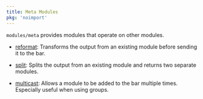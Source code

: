 ```yaml
---
title: Meta Modules
pkg: 'noimport'
---
```


`modules/meta` provides modules that operate on other modules.

* [reformat](/modules/meta/reformat): Transforms the output from an existing module before
  sending it to the bar.

* [split](/modules/meta/split): Splits the output from an existing module and returns two
  separate modules.

* [multicast](/modules/meta/multicast): Allows a module to be added to the bar multiple times.
  Especially useful when using groups.
